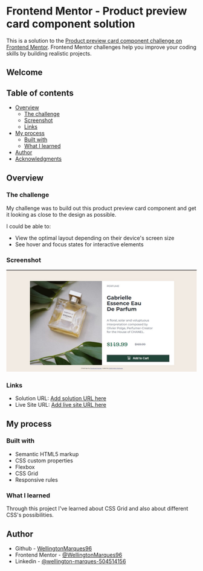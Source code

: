 # Frontend Mentor - Product preview card component solution

This is a solution to the [Product preview card component challenge on Frontend Mentor](https://www.frontendmentor.io/challenges/product-preview-card-component-GO7UmttRfa). Frontend Mentor challenges help you improve your coding skills by building realistic projects.

## Welcome

## Table of contents

- [Overview](#overview)
  - [The challenge](#the-challenge)
  - [Screenshot](#screenshot)
  - [Links](#links)
- [My process](#my-process)
  - [Built with](#built-with)
  - [What I learned](#what-i-learned)
- [Author](#author)
- [Acknowledgments](#acknowledgments)

## Overview

### The challenge

My challenge was to build out this product preview card component and get it looking as close to the design as possible.

I could be able to:

- View the optimal layout depending on their device's screen size
- See hover and focus states for interactive elements

### Screenshot

![image](./images/screenshot.jpg)

### Links

- Solution URL: [Add solution URL here](https://github.com/WellingtonMarques96/mentor.github.io)
- Live Site URL: [Add live site URL here](https://wellingtonmarques96.github.io/mentor.github.io/)

## My process

### Built with

- Semantic HTML5 markup
- CSS custom properties
- Flexbox
- CSS Grid
- Responsive rules

### What I learned

Through this project I've learned about CSS Grid and also about different CSS's possibilities.

## Author

- Github - [WellingtonMarques96](https://github.com/WellingtonMarques96)
- Frontend Mentor - [@WellingtonMarques96](https://www.frontendmentor.io/profile/WellingtonMarques96)
- Linkedin - [@wellington-marques-504514156](https://www.linkedin.com/in/wellington-marques-504514156/)

